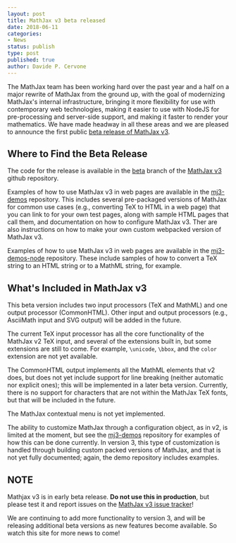 ```yaml
---
layout: post
title: MathJax v3 beta released
date: 2018-06-11
categories:
- News
status: publish
type: post
published: true
author: Davide P. Cervone
---
```


The MathJax team has been working hard over the past year and a half on a major rewrite of MathJax from the ground up, with the goal of modernizing MathJax's internal infrastructure, bringing it more flexibility for use with contemporary web technologies, making it easier to use with NodeJS for pre-processing and server-side support, and making it faster to render your mathematics. We have made headway in all these areas and we are pleased to announce the first public [beta release of MathJax v3](https://github.com/mathjax/mathjax-v3/releases/tag/3.0.0-beta.1).

## Where to Find the Beta Release

The code for the release is available in the [beta](https://github.com/mathjax/mathjax-v3/tree/beta) branch of the [MathJax v3](https://github.com/mathjax/mathjax-v3) github repository.

Examples of how to use MathJax v3 in web pages are available in the [mj3-demos](https://github.com/mathjax/mj3-demos) repository.  This includes several pre-packaged versions of MathJax for common use cases (e.g., converting TeX to HTML in a web page) that you can link to for your own test pages, along with sample HTML pages that call them, and documentation on how to configure MathJax v3.  Ther are also instructions on how to make your own custom webpacked version of MathJax v3.

Examples of how to use MathJax v3 in web pages are available in the [mj3-demos-node](https://github.com/mathjax/mj3-demos-node) repository.  These include samples of how to convert a TeX string to an HTML string or to a MathML string, for example.

## What's Included in MathJax v3

This beta version includes two input processors (TeX and MathML) and one output processor (CommonHTML).  Other input and output processors (e.g., AsciiMath input and SVG output) will be added in the future.

The current TeX input processor has all the core functionality of the MathJax v2 TeX input, and several of the extensions built in, but some extensions are still to come.  For example, `\unicode`, `\bbox`, and the `color` extension are not yet available.

The CommonHTML output implements all the MathML elements that v2 does, but does not yet include support for line breaking (neither automatic nor explicit ones); this will be implemented in a later beta version.  Currently, there is no support for characters that are not within the MathJax TeX fonts, but that will be included in the future.

The MathJax contextual menu is not yet implemented.

The ability to customize MathJax through a configuration object, as in v2, is limited at the moment, but see the [mj3-demos](https://github.com/mathjax/mj3-demos) repository for examples of how this can be done currently.  In version 3, this type of customization is handled through building custom packed versions of MathJax, and that is not yet fully documented; again, the demo repository includes examples.

## NOTE

Mathjax v3 is in early beta release. **Do not use this in production**, but please test it and report issues on the [MathJax v3 issue tracker](https://github.com/mathjax/mathjax-v3/issues)!

We are continuing to add more functionality to version 3, and will be releasing additional beta versions as new features become available.  So watch this site for more news to come!
